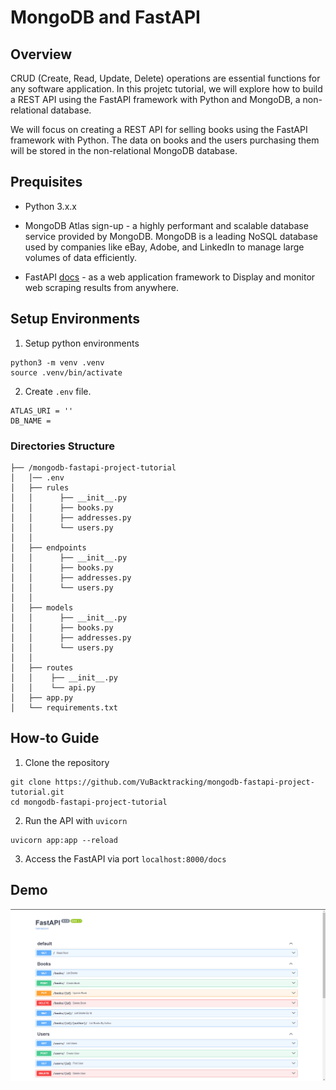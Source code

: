 # MongoDB and FastAPI

## Overview

CRUD (Create, Read, Update, Delete) operations are essential functions for any software application. In this projetc tutorial, we will explore how to build a REST API using the FastAPI framework with Python and MongoDB, a non-relational database.

We will focus on creating a REST API for selling books using the FastAPI framework with Python. The data on books and the users purchasing them will be stored in the non-relational MongoDB database.

## Prequisites
* Python 3.x.x

* MongoDB Atlas sign-up - a highly performant and scalable database service provided by MongoDB. MongoDB is a leading NoSQL database used by companies like eBay, Adobe, and LinkedIn to manage large volumes of data efficiently.

* FastAPI [docs](https://fastapi.tiangolo.com/tutorial/) - as a web application framework to Display and monitor web scraping results from anywhere.

## Setup Environments

1. Setup python environments
```
python3 -m venv .venv
source .venv/bin/activate
```

2. Create `.env` file.
```
ATLAS_URI = ''
DB_NAME = 
```

### Directories Structure
```
├── /mongodb-fastapi-project-tutorial
│   │── .env
│   ├── rules
│   │      ├── __init__.py
│   │      ├── books.py
│   │      ├── addresses.py
│   │      └── users.py
│   │
│   ├── endpoints
│   │      ├── __init__.py
│   │      ├── books.py
│   │      ├── addresses.py
│   │      └── users.py
│   │
│   ├── models
│   │      ├── __init__.py
│   │      ├── books.py
│   │      ├── addresses.py
│   │      └── users.py
│   │    
│   ├── routes
│   │    ├── __init__.py
│   │    └── api.py
│   ├── app.py
│   └── requirements.txt
```

## How-to Guide
1. Clone the repository
```
git clone https://github.com/VuBacktracking/mongodb-fastapi-project-tutorial.git
cd mongodb-fastapi-project-tutorial
```

2. Run the API with `uvicorn`
```
uvicorn app:app --reload
```

3. Access the FastAPI via port `localhost:8000/docs`
## Demo
<p align = "center">
    <img src="assets/docs.png" alt="workflow">
</p>
